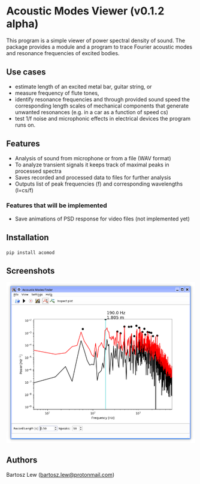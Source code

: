 # Acoustic Modes Viewer (v0.1.2 alpha)

This program is a simple viewer of power spectral density of sound. 
The package provides a module and a program to trace Fourier acoustic modes and resonance frequencies of excited bodies.

## Use cases
* estimate length of an excited metal bar, guitar string, or 
* measure frequency of flute tones, 
* identify resonance frequencies and through provided sound speed the corresponding length scales of mechanical components that generate unwanted resonances (e.g. in a car as a function of speed cs)
* test 1/f noise and microphonic effects in electrical devices the program runs on.


## Features
* Analysis of sound from microphone or from a file (WAV format)
* To analyze transient signals it keeps track of maximal peaks in processed spectra 
* Saves recorded and processed data to files for further analysis
* Outputs list of peak frequencies (f) and corresponding wavelengths (l=cs/f)

### Features that will be implemented 
* Save animations of PSD response for video files (not implemented yet)

## Installation
`pip install acomod`

## Screenshots

![Screenshot](screenshot.png)

## Authors
Bartosz Lew (bartosz.lew@protonmail.com)
